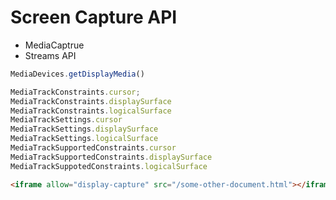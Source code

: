 # Screen Capture API

- MediaCaptrue
- Streams API

```javascript
MediaDevices.getDisplayMedia()

MediaTrackConstraints.cursor;
MediaTrackConstraints.displaySurface
MediaTrackConstraints.logicalSurface
MediaTrackSettings.cursor
MediaTrackSettings.displaySurface
MediaTrackSettings.logicalSurface
MediaTrackSupportedConstraints.cursor
MediaTrackSupportedConstraints.displaySurface
MediaTrackSuppotedConstraints.logicalSurface
```

```html
<iframe allow="display-capture" src="/some-other-document.html"></iframe>
```
